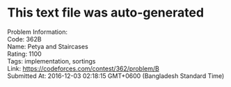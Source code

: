 # This text file was auto-generated  
  
Problem Information:  
Code: 362B  
Name: Petya and Staircases  
Rating: 1100  
Tags: implementation, sortings  
Link: https://codeforces.com/contest/362/problem/B  
Submitted At: 2016-12-03 02:18:15 GMT+0600 (Bangladesh Standard Time)  
